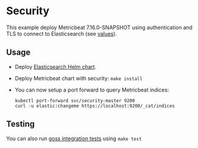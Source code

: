 # Security

This example deploy Metricbeat 7.16.0-SNAPSHOT using authentication and TLS to connect to
Elasticsearch (see [values][]).


## Usage

* Deploy [Elasticsearch Helm chart][].

* Deploy Metricbeat chart with security: `make install`

* You can now setup a port forward to query Metricbeat indices:

  ```
  kubectl port-forward svc/security-master 9200
  curl -u elastic:changeme https://localhost:9200/_cat/indices
  ```


## Testing

You can also run [goss integration tests][] using `make test`


[elasticsearch helm chart]: https://github.com/elastic/helm-charts/tree/7.x/elasticsearch/examples/security/
[goss integration tests]: https://github.com/elastic/helm-charts/tree/7.x/metricbeat/examples/security/test/goss.yaml
[values]: https://github.com/elastic/helm-charts/tree/7.x/metricbeat/examples/security/values.yaml
